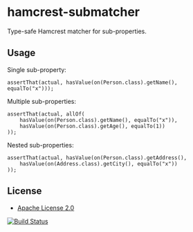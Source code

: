 hamcrest-submatcher
===================

Type-safe Hamcrest matcher for sub-properties.

Usage
-----

Single sub-property:

	assertThat(actual, hasValue(on(Person.class).getName(), equalTo("x")));
	
Multiple sub-properties:

	assertThat(actual, allOf(
		hasValue(on(Person.class).getName(), equalTo("x")),
		hasValue(on(Person.class).getAge(), equalTo(1))
	));

Nested sub-properties:

	assertThat(actual, hasValue(on(Person.class).getAddress(),
		hasValue(on(Address.class).getCity(), equalTo("x"))
	));

License
-------

* [Apache License 2.0](http://www.apache.org/licenses/LICENSE-2.0.html)

[![Build Status](https://travis-ci.org/markhobson/hamcrest-submatcher.svg?branch=master)](https://travis-ci.org/markhobson/hamcrest-submatcher)
